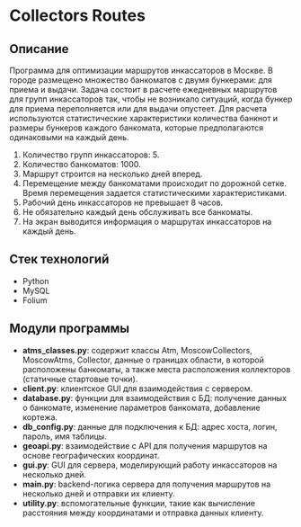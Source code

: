 # Collectors Routes

## Описание

Программа для оптимизации маршрутов инкассаторов в Москве. В городе размещено множество банкоматов с двумя бункерами: для приема и выдачи. Задача состоит в расчете ежедневных маршрутов для групп инкассаторов так, чтобы не возникало ситуаций, когда бункер для приема переполняется или для выдачи опустеет. Для расчета используются статистические характеристики количества банкнот и размеры бункеров каждого банкомата, которые предполагаются одинаковыми на каждый день.

1. Количество групп инкассаторов: 5.
2. Количество банкоматов: 1000.
3. Маршрут строится на несколько дней вперед.
4. Перемещение между банкоматами происходит по дорожной сетке. Время перемещения задается статистическими характеристиками.
5. Рабочий день инкассаторов не превышает 8 часов.
6. Не обязательно каждый день обслуживать все банкоматы.
7. На экран выводится информация о маршрутах инкассаторов на каждый день.

## Стек технологий

- Python
- MySQL
- Folium

## Модули программы

- **atms_classes.py**: содержит классы Atm, MoscowCollectors, MoscowAtms, Collector, данные о границах области, в которой расположены банкоматы, а также места расположения коллекторов (статичные стартовые точки).
- **client.py**: клиентское GUI для взаимодействия с сервером.
- **database.py**: функции для взаимодействия с БД: получение данных о банкомате, изменение параметров банкомата, добавление кортежа.
- **db_config.py**: данные для подключения к БД: адрес хоста, логин, пароль, имя таблицы.
- **geoapi.py**: взаимодействие с API для получения маршрутов на основе географических координат.
- **gui.py**: GUI для сервера, моделирующий работу инкассаторов на несколько дней.
- **main.py**: backend-логика сервера для получения маршрутов на несколько дней и отправки их клиенту.
- **utility.py**: вспомогательные функции, такие как вычисление расстояния между координатами и отправка данных клиенту.

